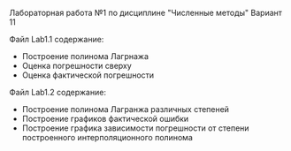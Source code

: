Лабораторная работа №1 по дисциплине "Численные методы"
Вариант 11

Файл Lab1.1 содержание:
  * Построение полинома Лагрнажа
  * Оценка погрешности сверху
  * Оценка фактической погрешности

Файл Lab1.2 содержание:
  * Построение полинома Лагранжа различных степеней
  * Построение графиков фактической ошибки
  * Построение графика зависимости погрешности от степени построенного интерполяционного полинома
  
